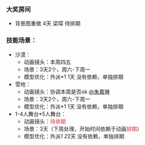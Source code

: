 ### 大奖房间
+ 背景图重做 4天 梁琛  待排期

### 技能场景：
+ 沙漠：
    - 动画镜头：本周四五
    - 场景：3天2个，周六-下周一
    - 模型优化：外派*1 1天 没有依赖，单独排期
+ 雪地：
    - 动画镜头：协调本周是否ok [@朱嘉琳](undefined/oayt0eaq)
    - 场景：3天2个，周六-下周一
    - 模型优化：外派*1 1天 没有依赖，单独排期
+ 1-4人舞台*5人舞台：
    - 动画镜头：<font style="color:#DF2A3F;">待排期</font>
    - 场景：3天（下周处理，开始时间依赖于动画<font style="color:#DF2A3F;">排期</font>）
    - 模型优化：外派*1 2*2天  没有依赖，单独排期



